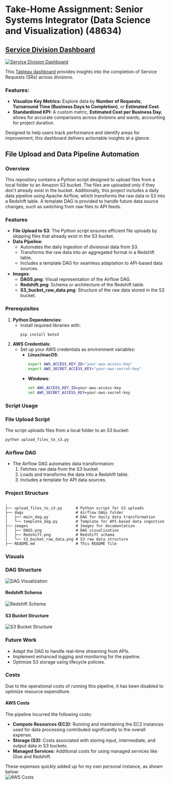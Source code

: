 # Take-Home Assignment: Senior Systems Integrator (Data Science and Visualization) (48634)

## [Service Division Dashboard](https://public.tableau.com/app/profile/shafquat/viz/ServiceDivisionDashboard/ServiceDivisionDashboard)  
[![Service Division Dashboard](images/sdd.png)](https://public.tableau.com/app/profile/shafquat/viz/ServiceDivisionDashboard/ServiceDivisionDashboard)



This [Tableau dashboard](https://public.tableau.com/app/profile/shafquat/viz/ServiceDivisionDashboard/ServiceDivisionDashboard) provides insights into the completion of Service Requests (SRs) across divisions.  

### Features:  
- **Visualize Key Metrics:** Explore data by **Number of Requests**, **Turnaround Time (Business Days to Completion)**, or **Estimated Cost**.  
- **Standardized KPI:** A custom metric, **Estimated Cost per Business Day**, allows for accurate comparisons across divisions and wards, accounting for project duration.  

Designed to help users track performance and identify areas for improvement, this dashboard delivers actionable insights at a glance.


## File Upload and Data Pipeline Automation

### Overview
This repository contains a Python script designed to upload files from a local folder to an Amazon S3 bucket. The files are uploaded only if they don't already exist in the bucket. Additionally, this project includes a daily data pipeline using Apache Airflow, which transforms the raw data in S3 into a Redshift table. A template DAG is provided to handle future data source changes, such as switching from raw files to API feeds.

### Features
- **File Upload to S3**: The Python script ensures efficient file uploads by skipping files that already exist in the S3 bucket.
- **Data Pipeline**:
  - Automates the daily ingestion of divisional data from S3.
  - Transforms the raw data into an aggregated format in a Redshift table.
  - Includes a template DAG for seamless adaptation to API-based data sources.
- **Images**:
  - **DAGS.png**: Visual representation of the Airflow DAG.
  - **Redshift.png**: Schema or architecture of the Redshift table.
  - **S3_bucket_raw_data.png**: Structure of the raw data stored in the S3 bucket.

### Prerequisites
1. **Python Dependencies**:
   - Install required libraries with:
     ```bash
     pip install boto3
     ```
2. **AWS Credentials**:
   - Set up your AWS credentials as environment variables:
     - **Linux/macOS**:
       ```bash
       export AWS_ACCESS_KEY_ID="your-aws-access-key"
       export AWS_SECRET_ACCESS_KEY="your-aws-secret-key"
       ```
     - **Windows**:
       ```cmd
       set AWS_ACCESS_KEY_ID=your-aws-access-key
       set AWS_SECRET_ACCESS_KEY=your-aws-secret-key
       ```

### Script Usage
### File Upload Script
The script uploads files from a local folder to an S3 bucket:
```python
python upload_files_to_s3.py
```

### Airflow DAG
- The Airflow DAG automates data transformation:
  1. Fetches raw data from the S3 bucket.
  2. Loads and transforms the data into a Redshift table.
  3. Includes a template for API data sources.

### Project Structure
```plaintext
.
├── upload_files_to_s3.py      # Python script for S3 uploads
├── dags                       # Airflow DAGs folder
│   ├── main_dag.py            # DAG for daily data transformation
│   └── template_dag.py        # Template for API-based data ingestion
├── images                     # Images for documentation
│   ├── DAGS.png               # DAG visualization
│   ├── Redshift.png           # Redshift schema
│   └── S3_bucket_raw_data.png # S3 raw data structure
├── README.md                  # This README file
```

### Visuals
### DAG Structure
![DAG Visualization](images/DAGs.png)

#### Redshift Schema
![Redshift Schema](images/Redshift.png)

#### S3 Bucket Structure
![S3 Bucket Structure](images/S3_bucket_raw_data.png)

### Future Work
- Adapt the DAG to handle real-time streaming from APIs.
- Implement enhanced logging and monitoring for the pipeline.
- Optimize S3 storage using lifecycle policies.

### Costs  

Due to the operational costs of running this pipeline, it has been disabled to optimize resource expenditure.  

#### AWS Costs  
The pipeline incurred the following costs:  
- **Compute Resources (EC2):** Running and maintaining the EC2 instances used for data processing contributed significantly to the overall expense.  
- **Storage (S3):** Costs associated with storing input, intermediate, and output data in S3 buckets.  
- **Managed Services:** Additional costs for using managed services like Glue and Redshift.

These expenses quickly added up for my own personal instance, as shown below:  
![AWS Costs](images/aws.PNG)  

